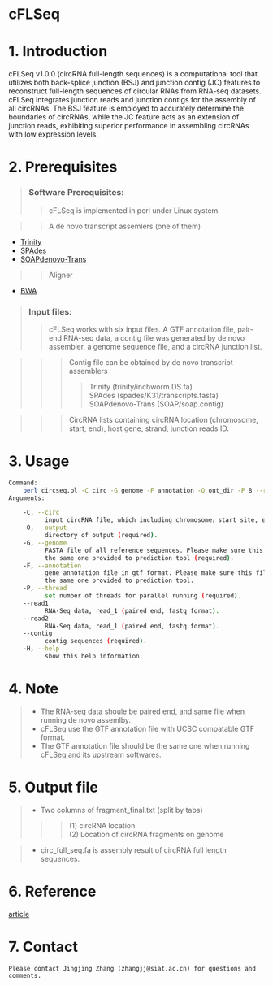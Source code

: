 # cFLSeq

# 1. Introduction
cFLSeq v1.0.0 (circRNA full-length sequences) is a computational tool that utilizes both back-splice junction (BSJ) and junction contig (JC) features to reconstruct full-length sequences of circular RNAs from RNA-seq datasets. cFLSeq integrates junction reads and junction contigs for the assembly of all circRNAs. The BSJ feature is employed to accurately determine the boundaries of circRNAs, while the JC feature acts as an extension of junction reads, exhibiting superior performance in assembling circRNAs with low expression levels.


# 2. Prerequisites
> ### Software Prerequisites:
>> cFLSeq is implemented in perl under Linux system.

>> A de novo transcript assemlers (one of them)
* [Trinity](https://github.com/trinityrnaseq/trinityrnaseq)
* [SPAdes](https://github.com/ablab/spades)
* [SOAPdenovo-Trans](https://github.com/aquaskyline/SOAPdenovo-Trans)

>> Aligner
* [BWA](https://sourceforge.net/projects/bio-bwa/files/)

> ### Input files:
>> cFLSeq works with six input files. A GTF annotation file, pair-end RNA-seq data, a contig file was generated by de novo assembler, a genome sequence file, and a circRNA junction list.

>>> Contig file can be obtained by de novo transcript assemblers
>>>> Trinity (trinity/inchworm.DS.fa)<br>
>>>> SPAdes (spades/K31/transcripts.fasta)<br>
>>>> SOAPdenovo-Trans (SOAP/soap.contig)<br>

>>> CircRNA lists containing circRNA location (chromosome, start, end), host gene, strand, junction reads ID. <br>

# 3. Usage 

```bash
Command:
    perl circseq.pl -C circ -G genome -F annotation -O out_dir -P 8 --read1 read_1.fq --read2 read_2.fq --contig contig.fa
Arguments:

    -C, --circ
          input circRNA file, which including chromosome，start site, end site, host gene, and junction reads ID (required).
    -O, --output
          directory of output (required).
    -G, --genome
          FASTA file of all reference sequences. Please make sure this file is
          the same one provided to prediction tool (required).
    -F, --annotation
          gene annotation file in gtf format. Please make sure this file is
          the same one provided to prediction tool.
    -P, --thread
          set number of threads for parallel running (required).
    --read1
          RNA-Seq data, read_1 (paired end, fastq format).
    --read2
          RNA-Seq data, read_1 (paired end, fastq format).
    --contig
          contig sequences (required).
    -H, --help
          show this help information.
```
		  
# 4. Note
> * The RNA-seq data shoule be paired end, and same file when running de novo assemlby.<br>
> * cFLSeq use the GTF annotation file with UCSC compatable GTF format. <br>
> * The GTF annotation file should be the same one when running cFLSeq and its upstream softwares. <br> 

# 5. Output file
> * Two columns of fragment_final.txt (split by tabs)<br>
>>>(1) circRNA location<br>
>>>(2) Location of circRNA fragments on genome<br>

> * circ_full_seq.fa is assembly result of circRNA full length sequences.

# 6. Reference
[article](https://www.sciencedirect.com/)
# 7. Contact
	Please contact Jingjing Zhang (zhangjj@siat.ac.cn) for questions and comments.
